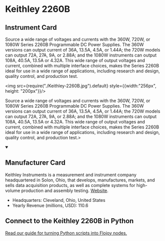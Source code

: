 
# Keithley 2260B

## Instrument Card

<div className="flex">

<div>

Source a wide range of voltages and currents with the 360W, 720W, or 1080W Series 2260B Programmable DC Power Supplies. The 360W versions can output current of 36A, 13.5A, 4.5A, or 1.44A; the 720W models can output 72A, 27A, 9A, or 2.88A; and the 1080W instruments can output 108A, 40.5A, 13.5A or 4.32A. This wide range of output voltages and current, combined with multiple interface choices, makes the Series 2260B ideal for use in a wide range of applications, including research and design, quality control, and production test.

</div>

<img src={require("./Keithley-2260B.jpg").default} style={{width:"256px", height: "200px"}}/>

</div>

Source a wide range of voltages and currents with the 360W, 720W, or 1080W Series 2260B Programmable DC Power Supplies. The 360W versions can output current of 36A, 13.5A, 4.5A, or 1.44A; the 720W models can output 72A, 27A, 9A, or 2.88A; and the 1080W instruments can output 108A, 40.5A, 13.5A or 4.32A. This wide range of output voltages and current, combined with multiple interface choices, makes the Series 2260B ideal for use in a wide range of applications, including research and design, quality control, and production test.>

<details open>
<summary><h2>Manufacturer Card</h2></summary>

Keithley Instruments is a measurement and instrument company headquartered in Solon, Ohio, that develops, manufactures, markets, and sells data acquisition products, as well as complete systems for high-volume production and assembly testing. <a href="https://www.tek.com/en">Website</a>.

<ul>
  <li>Headquarters: Cleveland, Ohio, United States</li>
  <li>Yearly Revenue (millions, USD): 110.6</li>
</ul>
</details>

## Connect to the Keithley 2260B in Python

[Read our guide for turning Python scripts into Flojoy nodes.](https://docs.flojoy.ai/custom-nodes/creating-custom-node/)


